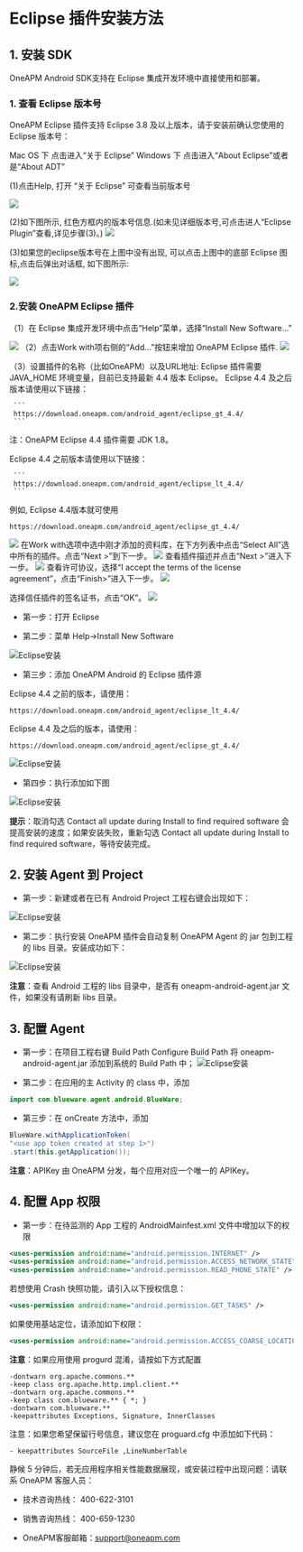 # Eclipse 插件安装方法

## 1. 安装 SDK

OneAPM Android SDK支持在 Eclipse 集成开发环境中直接使用和部署。


### **1. 查看 Eclipse 版本号**



OneAPM Eclipse 插件支持 Eclipse 3.8 及以上版本，请于安装前确认您使用的 Eclipse 版本号：

Mac OS 下
         点击进入“关于 Eclipse”
Windows 下
         点击进入“About Eclipse”或者是“About ADT”
         
(1)点击Help, 打开 “关于 Eclipse” 可查看当前版本号

   ![](A119.jpg)
   

(2)如下图所示, 红色方框内的版本号信息.(如未见详细版本号,可点击进人“Eclipse Plugin”查看,详见步骤(3)。)
![](A120.jpg)

(3)如果您的eclipse版本号在上图中没有出现, 可以点击上图中的底部 Eclipse 图标,点击后弹出对话框, 如下图所示:

![](A121.jpg)


### **2.安装 OneAPM Eclipse 插件**

（1）在 Eclipse 集成开发环境中点击“Help”菜单，选择“Install New Software...”

![](A122.jpg)
（2）点击Work with项右侧的“Add…”按钮来增加 OneAPM Eclipse 插件.
![](A123.jpg)

（3）设置插件的名称（比如OneAPM）以及URL地址:
 Eclipse 插件需要 JAVA_HOME 环境变量，目前已支持最新 4.4 版本 Eclipse。
 Eclipse 4.4 及之后版本请使用以下链接：   
      
     ``` 
     https://download.oneapm.com/android_agent/eclipse_gt_4.4/
     ```

注：OneAPM Eclipse 4.4 插件需要 JDK 1.8。
 
 Eclipse 4.4 之前版本请使用以下链接：
 
     ```
     https://download.oneapm.com/android_agent/eclipse_lt_4.4/
     ```
 
 例如, Eclipse 4.4版本就可使用
 ```
 https://download.oneapm.com/android_agent/eclipse_gt_4.4/
 ```
![](A124.jpg)
在Work with选项中选中刚才添加的资料库，在下方列表中点击“Select All”选中所有的插件。点击“Next >”到下一步。
![](A125.jpg)
查看插件描述并点击“Next >”进入下一步。
![](A126.jpg)
查看许可协议，选择“I accept the terms of the license agreement”，点击“Finish>”进入下一步。
![](A127.jpg)

选择信任插件的签名证书，点击“OK”。
![](A128.jpg)

* 第一步：打开 Eclipse

* 第二步：菜单 Help->Install New Software

![Eclipse安装](1B.jpg)

* 第三步：添加 OneAPM Android 的 Eclipse 插件源

Eclipse 4.4 之前的版本，请使用：

`https://download.oneapm.com/android_agent/eclipse_lt_4.4/`

Eclipse 4.4 及之后的版本，请使用：

`https://download.oneapm.com/android_agent/eclipse_gt_4.4/`

![Eclipse安装](2B.jpg)

* 第四步：执行添加如下图

![Eclipse安装](3B.jpg)

**提示**：取消勾选 Contact all update during Install to find required software 会提高安装的速度；如果安装失败，重新勾选 Contact all update during Install to find required software，等待安装完成。

## 2. 安装 Agent 到 Project

* 第一步：新建或者在已有 Android Project 工程右键会出现如下：
 
![Eclipse安装](4B.jpg)

* 第二步：执行安装 OneAPM 插件会自动复制 OneAPM Agent 的 jar 包到工程的 libs 目录。安装成功如下：

![Eclipse安装](5B.jpg)

**注意**：查看 Android 工程的 libs 目录中，是否有 oneapm-android-agent.jar 文件，如果没有请刷新 libs 目录。

## 3. 配置 Agent

* 第一步：在项目工程右键 Build Path Configure Build Path 将 oneapm-android-agent.jar 添加到系统的 Build Path 中；
![Eclipse安装](6B.jpg)


* 第二步：在应用的主 Activity 的 class 中，添加

```java
import com.blueware.agent.android.BlueWare;
```

* 第三步：在 onCreate 方法中，添加

```java
BlueWare.withApplicationToken(
"<use app token created at step 1>")
.start(this.getApplication());
```

**注意**：APIKey 由 OneAPM 分发，每个应用对应一个唯一的 APIKey。

## 4. 配置 App 权限

* 第一步：在待监测的 App 工程的 AndroidMainfest.xml 文件中增加以下的权限

```xml
<uses-permission android:name="android.permission.INTERNET" />
<uses-permission android:name="android.permission.ACCESS_NETWORK_STATE" />
<uses-permission android:name="android.permission.READ_PHONE_STATE" />
```

若想使用 Crash 快照功能，请引入以下授权信息：

```xml
<uses-permission android:name="android.permission.GET_TASKS" />
```

如果使用基站定位，请添加如下权限：

```xml
<uses-permission android:name="android.permission.ACCESS_COARSE_LOCATION" />
```

**注意**：如果应用使用 progurd 混淆，请按如下方式配置

```
-dontwarn org.apache.commons.**
-keep class org.apache.http.impl.client.**
-dontwarn org.apache.commons.**
-keep class com.blueware.** { *; }
-dontwarn com.blueware.**
-keepattributes Exceptions, Signature, InnerClasses
```

注意：如果您希望保留行号信息，建议您在 proguard.cfg 中添加如下代码：

```
- keepattributes SourceFile ,LineNumberTable
```

静候 5 分钟后，若无应用程序相关性能数据展现，或安装过程中出现问题：请联系 OneAPM 客服人员：

* 技术咨询热线： 400-622-3101

* 销售咨询热线： 400-659-1230

* OneAPM客服邮箱：support@oneapm.com
